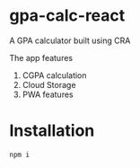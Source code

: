 # gpa-calc-react
A GPA calculator built using CRA

The app features 
1. CGPA calculation
2. Cloud Storage
3. PWA features

# Installation
```shell
npm i
```

